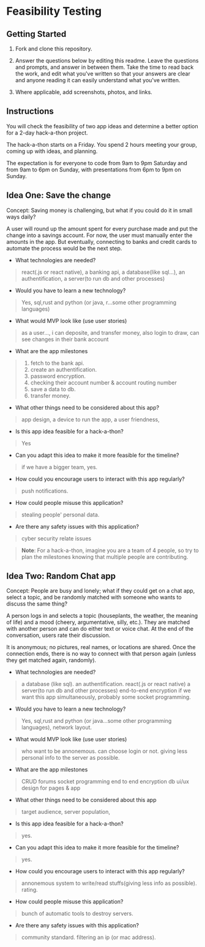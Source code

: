 # Feasibility Testing

## Getting Started

1. Fork and clone this repository.

1. Answer the questions below by editing this readme. Leave the questions and prompts, and answer in between them. Take the time to read back the work, and edit what you've written so that your answers are clear and anyone reading it can easily understand what you've written.

1. Where applicable, add screenshots, photos, and links.

## Instructions

You will check the feasibility of two app ideas and determine a better option for a 2-day hack-a-thon project.

The hack-a-thon starts on a Friday. You spend 2 hours meeting your group, coming up with ideas, and planning.

The expectation is for everyone to code from 9am to 9pm Saturday and from 9am to 6pm on Sunday, with presentations from 6pm to 9pm on Sunday.

## Idea One: Save the change

Concept: Saving money is challenging, but what if you could do it in small ways daily?

A user will round up the amount spent for every purchase made and put the change into a savings account. For now, the user must manually enter the amounts in the app. But eventually, connecting to banks and credit cards to automate the process would be the next step.

- What technologies are needed?

> react(.js or react native), a banking api, a database(like sql...), an authentification, a server(to run db and other processes)

- Would you have to learn a new technology?

> Yes, sql,rust and python (or java, r...some other programming languages)

- What would MVP look like (use user stories)

> as a user..., 
> i can deposite, 
> and transfer money, 
> also login to draw, 
> can see changes in their bank account

- What are the app milestones

> 1. fetch to the bank api.
> 2. create an authentification.
> 3. password encryption.
> 4. checking their account number & account routing number
> 5. save a data to db.
> 6. transfer money.


- What other things need to be considered about this app?

> app design, 
> a device to run the app,
> a user friendness,

- Is this app idea feasible for a hack-a-thon?

> Yes

- Can you adapt this idea to make it more feasible for the timeline?

> if we have a bigger team, yes.

- How could you encourage users to interact with this app regularly?

> push notifications.

- How could people misuse this application?

> stealing people' personal data.

- Are there any safety issues with this application?

> cyber security relate issues

> **Note**: For a hack-a-thon, imagine you are a team of 4 people, so try to plan the milestones knowing that multiple people are contributing.

## Idea Two: Random Chat app

Concept: People are busy and lonely; what if they could get on a chat app, select a topic, and be randomly matched with someone who wants to discuss the same thing?

A person logs in and selects a topic (houseplants, the weather, the meaning of life) and a mood (cheery, argumentative, silly, etc.). They are matched with another person and can do either text or voice chat. At the end of the conversation, users rate their discussion.

It is anonymous; no pictures, real names, or locations are shared. Once the connection ends, there is no way to connect with that person again (unless they get matched again, randomly).

- What technologies are needed?

> a database (like sql).
> an authentification.
> react(.js or react native)
> a server(to run db and other processes)
> end-to-end encryption
> if we want this app simultaneously, probably some socket programming.

- Would you have to learn a new technology?

> Yes, sql,rust and python (or java...some other programming languages), network layout.

- What would MVP look like (use user stories)

> who want to be annonemous.
> can choose login or not.
> giving less personal info to the server as possible.

- What are the app milestones

> CRUD forums
> socket programming
> end to end encryption
> db
> ui/ux design for pages & app

- What other things need to be considered about this app

> target audience, server population, 

- Is this app idea feasible for a hack-a-thon?

> yes.

- Can you adapt this idea to make it more feasible for the timeline?

> yes.

- How could you encourage users to interact with this app regularly?

> annonemous system to write/read stuffs(giving less info as possible). rating. 

- How could people misuse this application?

> bunch of automatic tools to destroy servers.
> 

- Are there any safety issues with this application?

> community standard.
> filtering an ip (or mac address).
